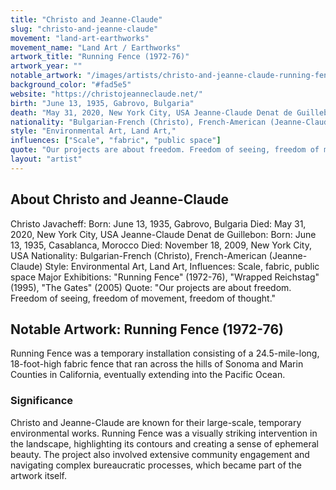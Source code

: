 ```yaml
---
title: "Christo and Jeanne-Claude"
slug: "christo-and-jeanne-claude"
movement: "land-art-earthworks"
movement_name: "Land Art / Earthworks"
artwork_title: "Running Fence (1972-76)"
artwork_year: ""
notable_artwork: "/images/artists/christo-and-jeanne-claude-running-fence.webp"
background_color: "#fad5e5"
website: "https://christojeanneclaude.net/"
birth: "June 13, 1935, Gabrovo, Bulgaria"
death: "May 31, 2020, New York City, USA Jeanne-Claude Denat de Guillebon: Born: June 13, 1935, Casablanca, Morocco Died: November 18, 2009, New York City, USA"
nationality: "Bulgarian-French (Christo), French-American (Jeanne-Claude)"
style: "Environmental Art, Land Art,"
influences: ["Scale", "fabric", "public space"]
quote: "Our projects are about freedom. Freedom of seeing, freedom of movement, freedom of thought."
layout: "artist"
---
```


## About Christo and Jeanne-Claude

Christo Javacheff: Born: June 13, 1935, Gabrovo, Bulgaria Died: May 31, 2020, New York City, USA Jeanne-Claude Denat de Guillebon: Born: June 13, 1935, Casablanca, Morocco Died: November 18, 2009, New York City, USA Nationality: Bulgarian-French (Christo), French-American (Jeanne-Claude) Style: Environmental Art, Land Art, Influences: Scale, fabric, public space Major Exhibitions: "Running Fence" (1972-76), "Wrapped Reichstag" (1995), "The Gates" (2005) Quote: "Our projects are about freedom. Freedom of seeing, freedom of movement, freedom of thought."

## Notable Artwork: Running Fence (1972-76)

Running Fence was a temporary installation consisting of a 24.5-mile-long, 18-foot-high fabric fence that ran across the hills of Sonoma and Marin Counties in California, eventually extending into the Pacific Ocean.

### Significance

Christo and Jeanne-Claude are known for their large-scale, temporary environmental works. Running Fence was a visually striking intervention in the landscape, highlighting its contours and creating a sense of ephemeral beauty. The project also involved extensive community engagement and navigating complex bureaucratic processes, which became part of the artwork itself.

